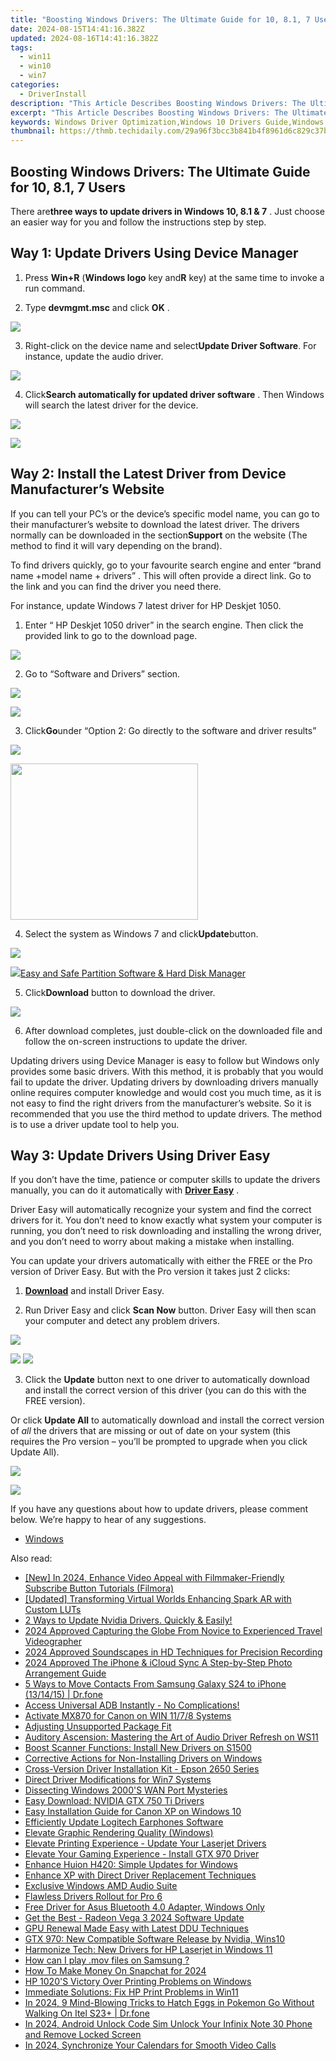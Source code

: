```yaml
---
title: "Boosting Windows Drivers: The Ultimate Guide for 10, 8.1, 7 Users"
date: 2024-08-15T14:41:16.382Z
updated: 2024-08-16T14:41:16.382Z
tags:
  - win11
  - win10
  - win7
categories:
  - DriverInstall
description: "This Article Describes Boosting Windows Drivers: The Ultimate Guide for 10, 8.1, 7 Users"
excerpt: "This Article Describes Boosting Windows Drivers: The Ultimate Guide for 10, 8.1, 7 Users"
keywords: Windows Driver Optimization,Windows 10 Drivers Guide,Windows 8.1 Driver Enhancement,Windows 7 Drivers Tutorial,System Performance Improvement,User Guide,Optimize System with Better Drivers
thumbnail: https://thmb.techidaily.com/29a96f3bcc3b841b4f8961d6c829c37b0d1cbb55b276ad7aa67abd1cbcf1e8ed.jpg
---
```


## Boosting Windows Drivers: The Ultimate Guide for 10, 8.1, 7 Users

 There are**three ways to update drivers in Windows 10, 8.1 & 7** . Just choose an easier way for you and follow the instructions step by step.

## **Way 1: Update Drivers Using Device Manager**

 1) Press **Win+R** (**Windows logo** key and**R** key) at the same time to invoke a run command.

 2) Type **devmgmt.msc**  and click **OK** .  

![](https://images.drivereasy.com/wp-content/uploads/2016/04/img_5704c0cf36222.png)

3) Right-click on the device name and select**Update Driver Software**. For instance, update the audio driver.

![](https://images.drivereasy.com/wp-content/uploads/2016/04/img_5704c1203c6a5.png)
  
 4) Click**Search automatically for updated driver software** . Then Windows will search the latest driver for the device.

![](https://images.drivereasy.com/wp-content/uploads/2016/04/img_5704bffe56812.png)

<!-- affiliate ads begin -->
<a href="https://shop.incomedia.eu/order/checkout.php?PRODS=39655089&QTY=1&AFFILIATE=108875&CART=1"><img src="https://incomedia.eu/files/images/affiliates/wa/01_WA_728x90.jpg" border="0"></a>
<!-- affiliate ads end -->
## **Way 2: Install the Latest Driver from Device Manufacturer’s Website**

If you can tell your PC’s or the device’s specific model name, you can go to their manufacturer’s website to download the latest driver.  The drivers normally can be downloaded in the section**Support** on the website (The method to find it will vary depending on the brand).
  
 To find drivers quickly, go to your favourite search engine and enter “brand name +model name + drivers” . This will often provide a direct link. Go to the link and you can find the driver you need there.  
  
For instance, update Windows 7 latest driver for HP Deskjet 1050\.
  
1) Enter “  HP Deskjet 1050 driver” in the search engine. Then click the provided link to go to the download page.  
  
![](https://images.drivereasy.com/wp-content/uploads/2016/04/img_5704c482e00c6.png)

2) Go to “Software and Drivers” section.
  
![](https://images.drivereasy.com/wp-content/uploads/2016/04/img_5704c4cd32fe4.png)
<!-- affiliate ads begin -->
<a href="https://shop.systoolsgroup.com/affiliate.php?ACCOUNT=SYSTOOBY&AFFILIATE=108875&PATH=https%3A%2F%2Fwww.systoolsgroup.com%3FAFFILIATE%3D108875%26RESOURCE%3DSysTools%2BOST%2BRecovery"><img src="https://www.systoolsgroup.com/box/ost-recovery.png" border="0"></a>
<!-- affiliate ads end -->

3) Click**Go**under “Option 2: Go directly to the software and driver results”  
  
![](https://images.drivereasy.com/wp-content/uploads/2016/04/img_5704c73bc220d.png)
<!-- affiliate ads begin -->
<a href="https://caperobbin.sjv.io/c/5597632/2006118/18460" target="_top" id="2006118"><img src="//a.impactradius-go.com/display-ad/18460-2006118" border="0" alt="" width="300" height="250"/></a><img height="0" width="0" src="https://imp.pxf.io/i/5597632/2006118/18460" style="position:absolute;visibility:hidden;" border="0" />
<!-- affiliate ads end -->

4) Select the system as Windows 7 and click**Update**button.  
  
![](https://images.drivereasy.com/wp-content/uploads/2016/04/img_5704c7f386932.png)
<!-- affiliate ads begin -->
<a href="https://secure.2checkout.com/order/checkout.php?PRODS=22741618&QTY=1&AFFILIATE=108875&CART=1"><img src="https://www.diskpart.com/resource/images/index/dp-index-img-banner-people@2x.png" border="0">Easy and Safe Partition Software & Hard Disk Manager</a>
<!-- affiliate ads end -->
  
 5) Click**Download** button to download the driver.
  
![](https://images.drivereasy.com/wp-content/uploads/2016/04/img_5704c86c16912.png)
  
 6) After download completes, just double-click on the downloaded file and follow the on-screen instructions to update the driver.

 Updating drivers using Device Manager is easy to follow but Windows only provides some basic drivers. With this method, it is probably that you would fail to update the driver. Updating drivers by downloading drivers manually online requires computer knowledge and would cost you much time, as it is not easy to find the right drivers from the manufacturer’s website. So it is recommended that you use the third method to update drivers. The method is to use a driver update tool to help you.
  
## **Way 3: Update Drivers Using Driver Easy**

 If you don’t have the time, patience or computer skills to update the drivers manually, you can do it automatically with **[Driver Easy](https://tools.techidaily.com/drivereasy/download/)**  .

 Driver Easy will automatically recognize your system and find the correct drivers for it. You don’t need to know exactly what system your computer is running, you don’t need to risk downloading and installing the wrong driver, and you don’t need to worry about making a mistake when installing.

 You can update your drivers automatically with either the FREE or the Pro version of Driver Easy. But with the Pro version it takes just 2 clicks:

 1) **[Download](https://tools.techidaily.com/drivereasy/download/)**   and install Driver Easy.

 2) Run Driver Easy and click **Scan Now**   button. Driver Easy will then scan your computer and detect any problem drivers.

![](https://images.drivereasy.com/wp-content/uploads/2017/11/img_5a0d04344aee6.png)
<!-- affiliate ads begin -->
<a href="https://shop.manycam.com/order/checkout.php?PRODS=17727588&QTY=1&AFFILIATE=108875&CART=1"><img src="https://secure.avangate.com/images/merchant/8230bea7d54bcdf99cdfe85cb07313d5/mcaffbanner600x500.png" border="0"></a>
<a href="https://shop.manycam.com/order/checkout.php?PRODS=17727588&QTY=1&AFFILIATE=108875&CART=1"><img src="https://secure.avangate.com/images/merchant/8230bea7d54bcdf99cdfe85cb07313d5/Affiliates_300x250px_valentinesday.png" border="0"></a>
<!-- affiliate ads end -->

 3) Click the **Update** button next to one driver to automatically download and install the correct version of this driver (you can do this with the FREE version).

 Or click **Update All**  to automatically download and install the correct version of _all_   the drivers that are missing or out of date on your system (this requires the Pro version – you’ll be prompted to upgrade when you click Update All).

![](https://images.drivereasy.com/wp-content/uploads/2017/11/img_5a0d043baaa32.jpg)
<!-- affiliate ads begin -->
<a href="https://secure.2checkout.com/order/checkout.php?PRODS=4940317&QTY=1&AFFILIATE=108875&CART=1"><img src="https://secure.avangate.com/images/merchant/333ac5d90817d69113471fbb6e531bee/sps-partnership-728x90eng.png" border="0"></a>
<!-- affiliate ads end -->

 If you have any questions about how to update drivers, please comment below. We’re happy to hear of any suggestions.

* [Windows](https://tools.techidaily.com/drivereasy/download/)

<ins class="adsbygoogle"
     style="display:block"
     data-ad-format="autorelaxed"
     data-ad-client="ca-pub-7571918770474297"
     data-ad-slot="1223367746"></ins>



<ins class="adsbygoogle"
     style="display:block"
     data-ad-client="ca-pub-7571918770474297"
     data-ad-slot="8358498916"
     data-ad-format="auto"
     data-full-width-responsive="true"></ins>





<span class="atpl-alsoreadstyle">Also read:</span>
<div><ul>
<li><a href="https://youtube-sure.techidaily.com/n-2024-enhance-video-appeal-with-filmmaker-friendly-subscribe-button-tutorials-filmora/"><u>[New] In 2024, Enhance Video Appeal with Filmmaker-Friendly Subscribe Button Tutorials (Filmora)</u></a></li>
<li><a href="https://some-guidance.techidaily.com/updated-transforming-virtual-worlds-enhancing-spark-ar-with-custom-luts/"><u>[Updated] Transforming Virtual Worlds  Enhancing Spark AR with Custom LUTs</u></a></li>
<li><a href="https://driver-install.techidaily.com/2-ways-to-update-nvidia-drivers-quickly-and-easily/"><u>2 Ways to Update Nvidia Drivers. Quickly & Easily!</u></a></li>
<li><a href="https://youtube-lab.techidaily.com/approved-capturing-the-globe-from-novice-to-experienced-travel-videographer/"><u>2024 Approved  Capturing the Globe  From Novice to Experienced Travel Videographer</u></a></li>
<li><a href="https://youtube-sure.techidaily.com/approved-soundscapes-in-hd-techniques-for-precision-recording/"><u>2024 Approved  Soundscapes in HD  Techniques for Precision Recording</u></a></li>
<li><a href="https://fox-direct.techidaily.com/2024-approved-the-iphone-and-icloud-sync-a-step-by-step-photo-arrangement-guide/"><u>2024 Approved  The iPhone & iCloud Sync  A Step-by-Step Photo Arrangement Guide</u></a></li>
<li><a href="https://blog-min.techidaily.com/5-ways-to-move-contacts-from-samsung-galaxy-s24-to-iphone-131415-drfone-by-drfone-transfer-from-android-transfer-from-android/"><u>5 Ways to Move Contacts From Samsung Galaxy S24 to iPhone (13/14/15) | Dr.fone</u></a></li>
<li><a href="https://driver-install.techidaily.com/access-universal-adb-instantly-no-complications/"><u>Access Universal ADB Instantly - No Complications!</u></a></li>
<li><a href="https://driver-install.techidaily.com/activate-mx870-for-canon-on-win-1178-systems/"><u>Activate MX870 for Canon on WIN 11/7/8 Systems</u></a></li>
<li><a href="https://driver-install.techidaily.com/adjusting-unsupported-package-fit/"><u>Adjusting Unsupported Package Fit</u></a></li>
<li><a href="https://driver-install.techidaily.com/auditory-ascension-mastering-the-art-of-audio-driver-refresh-on-ws11/"><u>Auditory Ascension: Mastering the Art of Audio Driver Refresh on WS11</u></a></li>
<li><a href="https://driver-install.techidaily.com/boost-scanner-functions-install-new-drivers-on-s1500/"><u>Boost Scanner Functions: Install New Drivers on S1500</u></a></li>
<li><a href="https://driver-install.techidaily.com/corrective-actions-for-non-installing-drivers-on-windows/"><u>Corrective Actions for Non-Installing Drivers on Windows</u></a></li>
<li><a href="https://driver-install.techidaily.com/cross-version-driver-installation-kit-epson-2650-series/"><u>Cross-Version Driver Installation Kit - Epson 2650 Series</u></a></li>
<li><a href="https://driver-install.techidaily.com/direct-driver-modifications-for-win7-systems/"><u>Direct Driver Modifications for Win7 Systems</u></a></li>
<li><a href="https://driver-install.techidaily.com/dissecting-windows-2000s-wan-port-mysteries/"><u>Dissecting Windows 2000'S WAN Port Mysteries</u></a></li>
<li><a href="https://driver-install.techidaily.com/easy-download-nvidia-gtx-750-ti-drivers/"><u>Easy Download: NVIDIA GTX 750 Ti Drivers</u></a></li>
<li><a href="https://driver-install.techidaily.com/easy-installation-guide-for-canon-xp-on-windows-10/"><u>Easy Installation Guide for Canon XP on Windows 10</u></a></li>
<li><a href="https://driver-install.techidaily.com/efficiently-update-logitech-earphones-software/"><u>Efficiently Update Logitech Earphones Software</u></a></li>
<li><a href="https://driver-install.techidaily.com/elevate-graphic-rendering-quality-windows/"><u>Elevate Graphic Rendering Quality (Windows)</u></a></li>
<li><a href="https://driver-install.techidaily.com/elevate-printing-experience-update-your-laserjet-drivers/"><u>Elevate Printing Experience - Update Your Laserjet Drivers</u></a></li>
<li><a href="https://driver-install.techidaily.com/elevate-your-gaming-experience-install-gtx-970-driver/"><u>Elevate Your Gaming Experience - Install GTX 970 Driver</u></a></li>
<li><a href="https://driver-install.techidaily.com/enhance-huion-h420-simple-updates-for-windows/"><u>Enhance Huion H420: Simple Updates for Windows</u></a></li>
<li><a href="https://driver-install.techidaily.com/enhance-xp-with-direct-driver-replacement-techniques/"><u>Enhance XP with Direct Driver Replacement Techniques</u></a></li>
<li><a href="https://driver-install.techidaily.com/exclusive-windows-amd-audio-suite/"><u>Exclusive Windows AMD Audio Suite</u></a></li>
<li><a href="https://driver-install.techidaily.com/flawless-drivers-rollout-for-pro-6/"><u>Flawless Drivers Rollout for Pro 6</u></a></li>
<li><a href="https://driver-install.techidaily.com/free-driver-for-asus-bluetooth-40-adapter-windows-only/"><u>Free Driver for Asus Bluetooth 4.0 Adapter, Windows Only</u></a></li>
<li><a href="https://driver-install.techidaily.com/get-the-best-radeon-vega-3-2024-software-update/"><u>Get the Best - Radeon Vega 3 2024 Software Update</u></a></li>
<li><a href="https://driver-install.techidaily.com/gpu-renewal-made-easy-with-latest-ddu-techniques/"><u>GPU Renewal Made Easy with Latest DDU Techniques</u></a></li>
<li><a href="https://driver-install.techidaily.com/gtx-970-new-compatible-software-release-by-nvidia-wins10/"><u>GTX 970: New Compatible Software Release by Nvidia, Wins10</u></a></li>
<li><a href="https://driver-install.techidaily.com/harmonize-tech-new-drivers-for-hp-laserjet-in-windows-11/"><u>Harmonize Tech: New Drivers for HP Laserjet in Windows 11</u></a></li>
<li><a href="https://phone-solutions.techidaily.com/how-can-i-play-mov-files-on-samsung-by-aiseesoft-video-converter-play-mov-on-android/"><u>How can I play .mov files on Samsung ?</u></a></li>
<li><a href="https://snapchat-videos.techidaily.com/how-to-make-money-on-snapchat-for-2024/"><u>How To Make Money On Snapchat for 2024</u></a></li>
<li><a href="https://driver-install.techidaily.com/hp-1020s-victory-over-printing-problems-on-windows/"><u>HP 1020'S Victory Over Printing Problems on Windows</u></a></li>
<li><a href="https://driver-install.techidaily.com/immediate-solutions-fix-hp-print-problems-in-win11/"><u>Immediate Solutions: Fix HP Print Problems in Win11</u></a></li>
<li><a href="https://android-pokemon-go.techidaily.com/in-2024-9-mind-blowing-tricks-to-hatch-eggs-in-pokemon-go-without-walking-on-itel-s23plus-drfone-by-drfone-virtual-android/"><u>In 2024, 9 Mind-Blowing Tricks to Hatch Eggs in Pokemon Go Without Walking On Itel S23+ | Dr.fone</u></a></li>
<li><a href="https://sim-unlock.techidaily.com/in-2024-android-unlock-code-sim-unlock-your-infinix-note-30-phone-and-remove-locked-screen-by-drfone-android/"><u>In 2024, Android Unlock Code Sim Unlock Your Infinix Note 30 Phone and Remove Locked Screen</u></a></li>
<li><a href="https://digital-screen-recording.techidaily.com/in-2024-synchronize-your-calendars-for-smooth-video-calls/"><u>In 2024, Synchronize Your Calendars for Smooth Video Calls</u></a></li>
</ul></div>
